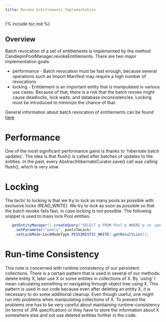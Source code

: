 ```yaml
---
title: Revoke Entitlements Implementation
---
```

{% include toc.md %}

## Overview
Batch revocation of a set of entitlements is implemented by the method CandlepinPoolManager.revokeEntitlements. There are two major implementation goals:
 
 * performance - Batch revocation must be fast enough, because several operations such as Import Manifest may require a high number of revocations
 * locking - Entitlement is an important entity that is manipulated in various use cases. Because of that, there is a risk that the batch revoke might cause deadlocks, lock waits, and database inconsistencies. Locking must be introduced to minimize the chance of that.

General information about batch revocation of entitlements can be found [here](revoke_entitlements)
# Performance
One of the most significant performance gains is thanks to 'hibernate batch updates'. The idea is that flush() is called after batches of updates to the entities. In the past, every AbstractHibernateCurator.save() call was calling flush(), which is very slow.


# Locking
The tactic to locking is that we try to lock as many pools as possible with exclusive locks (READ_WRITE). We try to lock as soon as possible so that the batch revoke fails fast, in case locking is not possible.
The following snippet is used to mass lock Pool entities.

```java
   getEntityManager().createQuery("SELECT p FROM Pool p WHERE p in :pools") 
    .setParameter("pools", poolsToLock)
    .setLockMode(LockModeType.PESSIMISTIC_WRITE).getResultList();
```

# Run-time Consistency
This note is concerned with runtime consistency of our persistent collections. There is a certain pattern that is used in several of our methods: delete entity X, later use X or some entities in collections of X. By 'using' I mean calculating something or navigating through object tree using X. This pattern is used in our code because even after deleting an entity X, it is necessary to do some additional cleanup. Even though useful, one might run into problems when manipulating collections of X. To prevent the problems one has to be very careful about maintaining runtime-consistency (in terms of JPA specification) or they have to store the information about X somewhere else and not use deleted entities further in the code.
